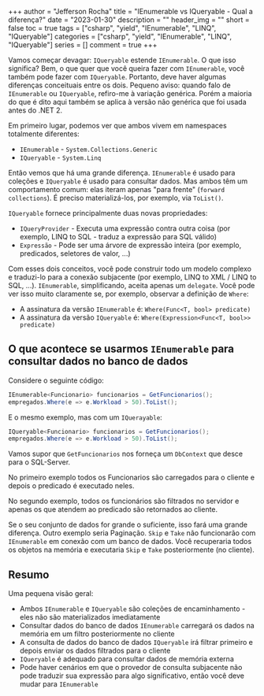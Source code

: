 +++
author = "Jefferson Rocha"
title = "IEnumerable vs IQueryable - Qual a diferença?"
date = "2023-01-30"
description = ""
header_img = ""
short = false
toc = true
tags = ["csharp", "yield", "IEnumerable", "LINQ", "IQueryable"]
categories = ["csharp", "yield", "IEnumerable", "LINQ", "IQueryable"]
series = []
comment = true
+++

Vamos começar devagar: `IQueryable` estende `IEnumerable`. O que isso significa? 
Bem, o que quer que você queira fazer com `IEnumerable`, você também pode fazer com `IQueryable`. 
Portanto, deve haver algumas diferenças conceituais entre os dois. 
Pequeno aviso: quando falo de `IEnumerable` ou `IQueryable`, refiro-me à variação genérica. 
Porém a maioria do que é dito aqui também se aplica à versão não genérica que foi usada antes do .NET 2.

Em primeiro lugar, podemos ver que ambos vivem em namespaces totalmente diferentes:

* `IEnumerable` - `System.Collections.Generic`
* `IQueryable` - `System.Linq`

Então vemos que há uma grande diferença. `IEnumerable` é usado para coleções e `IQueryable` é usado para consultar dados. 
Mas ambos têm um comportamento comum: elas iteram apenas "para frente" (`forward collections`).
É preciso materializá-los, por exemplo, via `ToList()`.

`IQueryable` fornece principalmente duas novas propriedades:

* `IQueryProvider` - Executa uma expressão contra outra coisa (por exemplo, LINQ to SQL - traduz a expressão para SQL válido)
* `Expressão` - Pode ser uma árvore de expressão inteira (por exemplo, predicados, seletores de valor, ...)

Com esses dois conceitos, você pode construir todo um modelo complexo e traduzi-lo para a conexão subjacente (por exemplo, LINQ to XML / LINQ to SQL, ...). 
`IEnumerable`, simplificando, aceita apenas um `delegate`. Você pode ver isso muito claramente se, por exemplo, observar a definição de `Where`:

* A assinatura da versão `IEnumerable` é: `Where(Func<T, bool> predicate)`
* A assinatura da versão `IQueryable` é: `Where(Expression<Func<T, bool>> predicate)`

## O que acontece se usarmos `IEnumerable` para consultar dados no banco de dados

Considere o seguinte código:

```csharp
IEnumerable<Funcionario> funcionarios = GetFuncionarios();
empregados.Where(e => e.Workload > 50).ToList();
```

E o mesmo exemplo, mas com um `IQuerayable`:

```csharp
IQueryable<Funcionario> funcionarios = GetFuncionarios();
empregados.Where(e => e.Workload > 50).ToList();
```
Vamos supor que `GetFuncionarios` nos forneça um `DbContext` que desce para o SQL-Server.

No primeiro exemplo todos os Funcionarios são carregados para o cliente e depois o predicado é executado neles.

No segundo exemplo, todos os funcionários são filtrados no servidor e apenas os que atendem ao predicado são retornados ao cliente.

Se o seu conjunto de dados for grande o suficiente, isso fará uma grande diferença. Outro exemplo seria Paginação. 
`Skip` e `Take` não funcionarão com `IEnumerable` em conexão com um banco de dados. 
Você recuperaria todos os objetos na memória e executaria `Skip` e `Take` posteriormente (no cliente).

## Resumo
Uma pequena visão geral:

* Ambos `IEnumerable` e `IQueryable` são coleções de encaminhamento - eles não são materializados imediatamente
* Consultar dados do banco de dados `IEnumerable` carregará os dados na memória em um filtro posteriormente no cliente
* A consulta de dados do banco de dados `IQueryable` irá filtrar primeiro e depois enviar os dados filtrados para o cliente
* `IQueryable` é adequado para consultar dados de memória externa
* Pode haver cenários em que o provedor de consulta subjacente não pode traduzir sua expressão para algo significativo, então você deve mudar para `IEnumerable`